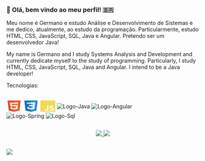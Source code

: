 ### 👋 Olá, bem vindo ao meu perfil! 🇧🇷

Meu nome é Germano e estudo Análise e Desenvolvimento de Sistemas e me dedico, atualmente, ao estudo da programação. Particularmente, estudo HTML, CSS, JavaScript, SQL, Java e Angular. Pretendo ser um desenvolvedor Java!

My name is Germano and I study Systems Analysis and Development and currently dedicate myself to the study of programming. Particularly, I study HTML, CSS, JavaScript, SQL, Java and Angular. I intend to be a Java developer!

Tecnologias:
<div style="display: inline_block"><br>
  <img align="center" alt="Logo-HTML" height="30" width="40" src="https://raw.githubusercontent.com/devicons/devicon/master/icons/html5/html5-original.svg">
  <img align="center" alt="Logo-CSS" height="30" width="40" src="https://raw.githubusercontent.com/devicons/devicon/master/icons/css3/css3-original.svg">
  <img align="center" alt="Logo-Js" height="30" width="40" src="https://raw.githubusercontent.com/devicons/devicon/master/icons/javascript/javascript-plain.svg">
  <img align="center" alt="Logo-Java" height="30" width="40" src="https://cdn.jsdelivr.net/gh/devicons/devicon/icons/java/java-original.svg" />
  <img align="center" alt="Logo-Angular" height="30" width="40" src="https://cdn.jsdelivr.net/gh/devicons/devicon/icons/angularjs/angularjs-original.svg" />
</div>
  <img align="center" alt="Logo-Spring" height="30" width="40" src="https://cdn.jsdelivr.net/gh/devicons/devicon/icons/spring/spring-original.svg" />
</div>
  <img align="center" alt="Logo-Sql" height="30" width="40" src="https://cdn.jsdelivr.net/gh/devicons/devicon/icons/mysql/mysql-original.svg" />
</div>

##

<div align="center">
  <a href="https://github.com/GermanoMacieira">
  <img height="160em" src="https://github-readme-stats.vercel.app/api?username=GermanoMacieira&show_icons=true&theme=dracula&include_all_commits=true&count_private=true"/>
  <img height="160em" src="https://github-readme-stats.vercel.app/api/top-langs/?username=GermanoMacieira&layout=compact&langs_count=7&theme=dracula"/>
</div>

##
  
<div>
  <a href="https://www.linkedin.com/in/germano-macieira" target="_blank"><img src="https://img.shields.io/badge/-LinkedIn-%230077B5?style=for-the-badge&logo=linkedin&logoColor=white" target="_blank"></a>
</div>
